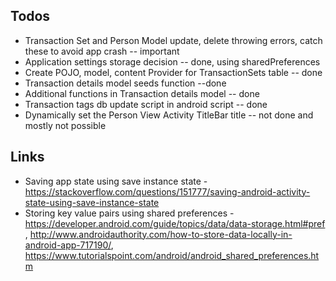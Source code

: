 ## Todos
* Transaction Set and Person Model update, delete throwing errors, catch these to avoid app crash -- important
* Application settings storage decision -- done, using sharedPreferences
* Create POJO, model, content Provider for TransactionSets table -- done
* Transaction details model seeds function --done
* Additional functions in Transaction details model -- done
* Transaction tags db update script in android script -- done
* Dynamically set the Person View Activity TitleBar title -- not done and mostly not possible

## Links
* Saving app state using save instance state - https://stackoverflow.com/questions/151777/saving-android-activity-state-using-save-instance-state
* Storing key value pairs using shared preferences - https://developer.android.com/guide/topics/data/data-storage.html#pref , http://www.androidauthority.com/how-to-store-data-locally-in-android-app-717190/, https://www.tutorialspoint.com/android/android_shared_preferences.htm

